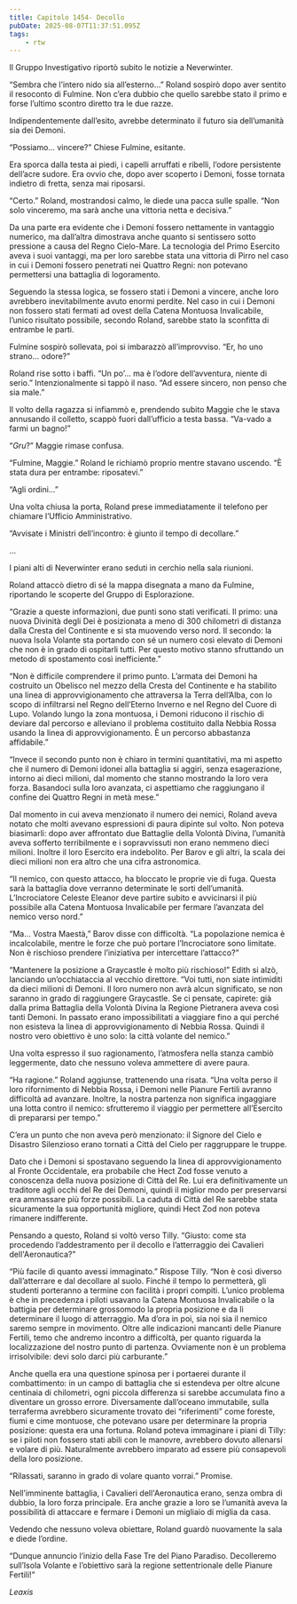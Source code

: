 ```yaml
---
title: Capitolo 1454- Decollo
pubDate: 2025-08-07T11:37:51.095Z
tags:
    - rtw
---
```



Il Gruppo Investigativo riportò subito le notizie a Neverwinter.


“Sembra che l’intero nido sia all’esterno…” Roland sospirò dopo aver sentito il resoconto di Fulmine. Non c’era dubbio che quello sarebbe stato il primo e forse l’ultimo scontro diretto tra le due razze.


Indipendentemente dall’esito, avrebbe determinato il futuro sia dell’umanità sia dei Demoni.


“Possiamo… vincere?” Chiese Fulmine, esitante.


Era sporca dalla testa ai piedi, i capelli arruffati e ribelli, l’odore persistente dell’acre sudore. Era ovvio che, dopo aver scoperto i Demoni, fosse tornata indietro di fretta, senza mai riposarsi.


“Certo.” Roland, mostrandosi calmo, le diede una pacca sulle spalle. “Non solo vinceremo, ma sarà anche una vittoria netta e decisiva.”


Da una parte era evidente che i Demoni fossero nettamente in vantaggio numerico, ma dall’altra dimostrava anche quanto si sentissero sotto pressione a causa del Regno Cielo-Mare. La tecnologia del Primo Esercito aveva i suoi vantaggi, ma per loro sarebbe stata una vittoria di Pirro nel caso in cui i Demoni fossero penetrati nei Quattro Regni: non potevano permettersi una battaglia di logoramento.


Seguendo la stessa logica, se fossero stati i Demoni a vincere, anche loro avrebbero inevitabilmente avuto enormi perdite. Nel caso in cui i Demoni non fossero stati fermati ad ovest della Catena Montuosa Invalicabile, l’unico risultato possibile, secondo Roland, sarebbe stato la sconfitta di entrambe le parti.


Fulmine sospirò sollevata, poi si imbarazzò all’improvviso. “Er, ho uno strano… odore?”


Roland rise sotto i baffi. “Un po’… ma è l’odore dell’avventura, niente di serio.” Intenzionalmente si tappò il naso. “Ad essere sincero, non penso che sia male.”


Il volto della ragazza si infiammò e, prendendo subito Maggie che le stava annusando il colletto, scappò fuori dall’ufficio a testa bassa. “Va-vado a farmi un bagno!”


“<em>Gru</em>?” Maggie rimase confusa.


“Fulmine, Maggie.” Roland le richiamò proprio mentre stavano uscendo. “È stata dura per entrambe: riposatevi.”


“Agli ordini…”


Una volta chiusa la porta, Roland prese immediatamente il telefono per chiamare l’Ufficio Amministrativo.


“Avvisate i Ministri dell’incontro: è giunto il tempo di decollare.”


…


I piani alti di Neverwinter erano seduti in cerchio nella sala riunioni.


Roland attaccò dietro di sé la mappa disegnata a mano da Fulmine, riportando le scoperte del Gruppo di Esplorazione.


“Grazie a queste informazioni, due punti sono stati verificati. Il primo: una nuova Divinità degli Dei è posizionata a meno di 300 chilometri di distanza dalla Cresta del Continente e si sta muovendo verso nord. Il secondo: la nuova Isola Volante sta portando con sé un numero così elevato di Demoni che non è in grado di ospitarli tutti. Per questo motivo stanno sfruttando un metodo di spostamento così inefficiente.”


“Non è difficile comprendere il primo punto. L’armata dei Demoni ha costruito un Obelisco nel mezzo della Cresta del Continente e ha stabilito una linea di approvvigionamento che attraversa la Terra dell’Alba, con lo scopo di infiltrarsi nel Regno dell’Eterno Inverno e nel Regno del Cuore di Lupo. Volando lungo la zona montuosa, i Demoni riducono il rischio di deviare dal percorso e alleviano il problema costituito dalla Nebbia Rossa usando la linea di approvvigionamento. È un percorso abbastanza affidabile.”


“Invece il secondo punto non è chiaro in termini quantitativi, ma mi aspetto che il numero di Demoni idonei alla battaglia si aggiri, senza esagerazione, intorno ai dieci milioni, dal momento che stanno mostrando la loro vera forza. Basandoci sulla loro avanzata, ci aspettiamo che raggiungano il confine dei Quattro Regni in metà mese.”


Dal momento in cui aveva menzionato il numero dei nemici, Roland aveva notato che molti avevano espressioni di paura dipinte sul volto. Non poteva biasimarli: dopo aver affrontato due Battaglie della Volontà Divina, l’umanità aveva sofferto terribilmente e i sopravvissuti non erano nemmeno dieci milioni. Inoltre il loro Esercito era indebolito. Per Barov e gli altri, la scala dei dieci milioni non era altro che una cifra astronomica.


“Il nemico, con questo attacco, ha bloccato le proprie vie di fuga. Questa sarà la battaglia dove verranno determinate le sorti dell’umanità. L’Incrociatore Celeste Eleanor deve partire subito e avvicinarsi il più possibile alla Catena Montuosa Invalicabile per fermare l’avanzata del nemico verso nord.”


“Ma… Vostra Maestà,” Barov disse con difficoltà. “La popolazione nemica è incalcolabile, mentre le forze che può portare l’Incrociatore sono limitate. Non è rischioso prendere l’iniziativa per intercettare l’attacco?”


“Mantenere la posizione a Graycastle è molto più rischioso!” Edith si alzò, lanciando un’occhiataccia al vecchio direttore. “Voi tutti, non siate intimiditi da dieci milioni di Demoni. Il loro numero non avrà alcun significato, se non saranno in grado di raggiungere Graycastle. Se ci pensate, capirete: già dalla prima Battaglia della Volontà Divina la Regione Pietranera aveva così tanti Demoni. In passato erano impossibilitati a viaggiare fino a qui perché non esisteva la linea di approvvigionamento di Nebbia Rossa. Quindi il nostro vero obiettivo è uno solo: la città volante del nemico.”


Una volta espresso il suo ragionamento, l’atmosfera nella stanza cambiò leggermente, dato che nessuno voleva ammettere di avere paura.


“Ha ragione.” Roland aggiunse, trattenendo una risata. “Una volta perso il loro rifornimento di Nebbia Rossa, i Demoni nelle Pianure Fertili avranno difficoltà ad avanzare. Inoltre, la nostra partenza non significa ingaggiare una lotta contro il nemico: sfrutteremo il viaggio per permettere all’Esercito di prepararsi per tempo.”


C’era un punto che non aveva però menzionato: il Signore del Cielo e Disastro Silenzioso erano tornati a Città del Cielo per raggruppare le truppe.


Dato che i Demoni si spostavano seguendo la linea di approvvigionamento al Fronte Occidentale, era probabile che Hect Zod fosse venuto a conoscenza della nuova posizione di Città del Re. Lui era definitivamente un traditore agli occhi del Re dei Demoni, quindi il miglior modo per preservarsi era ammassare più forze possibili. La caduta di Città del Re sarebbe stata sicuramente la sua opportunità migliore, quindi Hect Zod non poteva rimanere indifferente.


Pensando a questo, Roland si voltò verso Tilly. “Giusto: come sta procedendo l’addestramento per il decollo e l’atterraggio dei Cavalieri dell'Aeronautica?”


“Più facile di quanto avessi immaginato.” Rispose Tilly. “Non è così diverso dall’atterrare e dal decollare al suolo. Finché il tempo lo permetterà, gli studenti porteranno a termine con facilità i propri compiti. L’unico problema è che in precedenza i piloti usavano la Catena Montuosa Invalicabile o la battigia per determinare grossomodo la propria posizione e da lì determinare il luogo di atterraggio. Ma d’ora in poi, sia noi sia il nemico saremo sempre in movimento. Oltre alle indicazioni mancanti delle Pianure Fertili, temo che andremo incontro a difficoltà, per quanto riguarda la localizzazione del nostro punto di partenza. Ovviamente non è un problema irrisolvibile: devi solo darci più carburante.”


Anche quella era una questione spinosa per i portaerei durante il combattimento: in un campo di battaglia che si estendeva per oltre alcune centinaia di chilometri, ogni piccola differenza si sarebbe accumulata fino a diventare un grosso errore. Diversamente dall’oceano immutabile, sulla terraferma avrebbero sicuramente trovato dei “riferimenti” come foreste, fiumi e cime montuose, che potevano usare per determinare la propria posizione: questa era una fortuna. Roland poteva immaginare i piani di Tilly: se i piloti non fossero stati abili con le manovre, avrebbero dovuto allenarsi e volare di più. Naturalmente avrebbero imparato ad essere più consapevoli della loro posizione.


“Rilassati, saranno in grado di volare quanto vorrai.” Promise.


Nell’imminente battaglia, i Cavalieri dell'Aeronautica erano, senza ombra di dubbio, la loro forza principale. Era anche grazie a loro se l’umanità aveva la possibilità di attaccare e fermare i Demoni un migliaio di miglia da casa.


Vedendo che nessuno voleva obiettare, Roland guardò nuovamente la sala e diede l’ordine.


“Dunque annuncio l’inizio della Fase Tre del Piano Paradiso. Decolleremo sull’Isola Volante e l’obiettivo sarà la regione settentrionale delle Pianure Fertili!”










<em>Leaxis</em>
                                


                                




